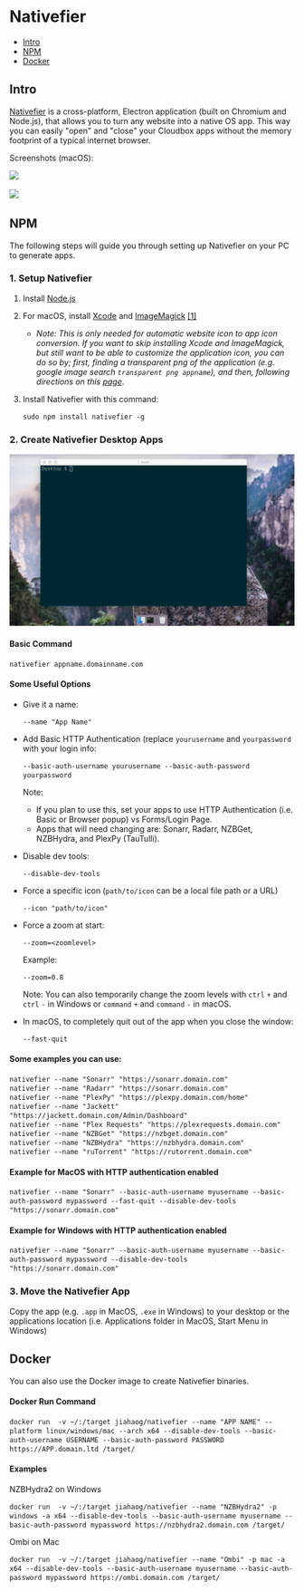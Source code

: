# Nativefier

* [Intro](nativefier.md#intro)
* [NPM](nativefier.md#npm)
* [Docker](nativefier.md#docker)

## Intro

[Nativefier](https://github.com/jiahaog/nativefier#nativefier) is a cross-platform, Electron application \(built on Chromium and Node.js\), that allows you to turn any website into a native OS app. This way you can easily "open" and "close" your Cloudbox apps without the memory footprint of a typical internet browser.

Screenshots \(macOS\):

![](https://i.imgur.com/bHYzgix.png)

![](https://i.imgur.com/QnTjO7e.png)

## NPM

The following steps will guide you through setting up Nativefier on your PC to generate apps.

### 1. Setup Nativefier

1. Install [Node.js](https://nodejs.org/en/download/current)
2. For macOS, install [Xcode](https://developer.apple.com/xcode) and [ImageMagick](https://www.imagemagick.org/script/download.php) [\[1\]](nativefier.md#note1)
   * _Note: This is only needed for automatic website icon to app icon conversion. If you want to skip installing Xcode and ImageMagick, but still want to be able to customize the application icon, you can do so by; first, finding a transparent png of the application \(e.g. google image search `transparent png appname`\), and then, following directions on this_ [_page_](https://support.apple.com/en-us/HT201737).
3. Install Nativefier with this command:

   ```text
   sudo npm install nativefier -g
   ```

### 2. Create Nativefier Desktop Apps

![](https://github.com/jiahaog/nativefier/raw/master/screenshots/walkthrough.gif)

#### Basic Command

```text
nativefier appname.domainname.com
```

#### Some Useful Options

* Give it a name:

  ```text
  --name "App Name"
  ```

* Add Basic HTTP Authentication \(replace `yourusername` and `yourpassword` with your login info:

  ```text
  --basic-auth-username yourusername --basic-auth-password yourpassword
  ```

  Note:

  * If you plan to use this, set your apps to use HTTP Authentication \(i.e. Basic or Browser popup\) vs Forms/Login Page. 
  * Apps that will need changing are: Sonarr, Radarr, NZBGet, NZBHydra, and PlexPy \(TauTulli\). 

* Disable dev tools:

  ```text
  --disable-dev-tools
  ```

* Force a specific icon \(`path/to/icon` can be a local file path or a URL\)

  ```text
  --icon "path/to/icon"
  ```

* Force a zoom at start:

  ```text
  --zoom=<zoomlevel>
  ```

  Example:

  ```text
  --zoom=0.8
  ```

  Note: You can also temporarily change the zoom levels with `ctrl` `+` and `ctrl` `-` in Windows or `command` `+` and `command` `-` in macOS.

* In macOS, to completely quit out of the app when you close the window:

  ```text
  --fast-quit
  ```

#### Some examples you can use:

```text
nativefier --name "Sonarr" "https://sonarr.domain.com"
nativefier --name "Radarr" "https://sonarr.domain.com"
nativefier --name "PlexPy" "https://plexpy.domain.com/home"
nativefier --name "Jackett" "https://jackett.domain.com/Admin/Dashboard"
nativefier --name "Plex Requests" "https://plexrequests.domain.com"
nativefier --name "NZBGet" "https://nzbget.domain.com"
nativefier --name "NZBHydra" "https://nzbhydra.domain.com"
nativefier --name "ruTorrent" "https://rutorrent.domain.com"
```

#### Example for MacOS with HTTP authentication enabled

```text
nativefier --name "Sonarr" --basic-auth-username myusername --basic-auth-password mypassword --fast-quit --disable-dev-tools "https://sonarr.domain.com"
```

#### Example for Windows with HTTP authentication enabled

```text
nativefier --name "Sonarr" --basic-auth-username myusername --basic-auth-password mypassword --disable-dev-tools "https://sonarr.domain.com"
```

### 3. Move the Nativefier App

Copy the app \(e.g. `.app` in MacOS, `.exe` in Windows\) to your desktop or the applications location \(i.e. Applications folder in MacOS, Start Menu in Windows\)

## Docker

You can also use the Docker image to create Nativefier binaries.

#### Docker Run Command

```text
docker run  -v ~/:/target jiahaog/nativefier --name "APP NAME" --platform linux/windows/mac --arch x64 --disable-dev-tools --basic-auth-username USERNAME --basic-auth-password PASSWORD https://APP.domain.ltd /target/
```

#### Examples

NZBHydra2 on Windows

```text
docker run  -v ~/:/target jiahaog/nativefier --name "NZBHydra2" -p windows -a x64 --disable-dev-tools --basic-auth-username myusername --basic-auth-password mypassword https://nzbhydra2.domain.com /target/
```

Ombi on Mac

```text
docker run  -v ~/:/target jiahaog/nativefier --name "Ombi" -p mac -a x64 --disable-dev-tools --basic-auth-username myusername --basic-auth-password mypassword https://ombi.domain.com /target/
```

